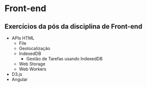 # Front-end
## Exercícios da pós da disciplina de Front-end

* APIs HTML
  * File
  * Geolocalização
  * IndexedDB
    * Gestão de Tarefas usando IndexedDB
  * Web Storage
  * Web Workers
* D3.js
* Angular